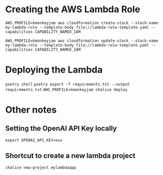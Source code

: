 # Creating the AWS Lambda Role
`AWS_PROFILE=kmonkeyjam aws cloudformation create-stack --stack-name my-lambda-role --template-body file://lambda-role-template.yaml --capabilities CAPABILITY_NAMED_IAM`

`AWS_PROFILE=kmonkeyjam aws cloudformation update-stack --stack-name my-lambda-role --template-body file://lambda-role-template.yaml --capabilities CAPABILITY_NAMED_IAM`

# Deploying the Lambda
`poetry shell`
`poetry export -f requirements.txt --output requirements.txt`
`AWS_PROFILE=kmonkeyjam chalice deploy`

# Other notes
## Setting the OpenAI API Key locally
`export OPENAI_API_KEY=xxx`
## Shortcut to create a new lambda project
`chalice new-project mylambdaapp`